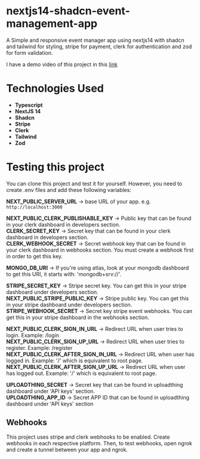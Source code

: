 # nextjs14-shadcn-event-management-app
A Simple and responsive event manager app using nextjs14 with shadcn and tailwind for styling,
stripe for payment, clerk for authentication and zod for form validation.

I have a demo video of this project in this [link](https://youtu.be/pMVWLpk30h8)

# Technologies Used
* **Typescript**
* **NextJS 14**
* **Shadcn**
* **Stripe**
* **Clerk**
* **Tailwind**
* **Zod**

# Testing this project
You can clone this project and test it for yourself. However, you need to create .env files
and add these following variables:

**NEXT_PUBLIC_SERVER_URL** -> base URL of your app. e.g. `http://localhost:3000`  

**NEXT_PUBLIC_CLERK_PUBLISHABLE_KEY** -> Public key that can be found in your clerk dashboard in developers section.  
**CLERK_SECRET_KEY** -> Secret key that can be found in your clerk dashboard in developers section.   
**CLERK_WEBHOOK_SECRET** -> Secret webhook key that can be found in your clerk dashboard in webhooks section. 
You must create a webhook first in order to get this key.  

**MONGO_DB_URI** -> If you're using atlas, look at your mongodb dashboard to get this URI, it starts with: 'mongodb+srv://'.  

**STRIPE_SECRET_KEY** -> Stripe secret key. You can get this in your stripe dashboard under developers section.  
**NEXT_PUBLIC_STRIPE_PUBLIC_KEY** -> Stripe public key. You can get this in your stripe dashboard under developers section.  
**STRIPE_WEBHOOK_SECRET** -> Secret key stripe event webhooks. You can get this in your stripe dashboard in the webhooks section.  

**NEXT_PUBLIC_CLERK_SIGN_IN_URL** -> Redirect URL when user tries to login. Example: /login  
**NEXT_PUBLIC_CLERK_SIGN_UP_URL** -> Redirect URL when user tries to register. Example: /register  
**NEXT_PUBLIC_CLERK_AFTER_SIGN_IN_URL** -> Redirect URL when user has logged in. Example: '/' which is equivalent to root page.  
**NEXT_PUBLIC_CLERK_AFTER_SIGN_UP_URL** -> Redirect URL when user has logged out. Example: '/' which is equivalent to root page.  

**UPLOADTHING_SECRET** -> Secret key that can be found in uploadthing dashboard under 'API keys' section.  
**UPLOADTHING_APP_ID** -> Secret APP ID that can be found in uploadthing dashboard under 'API keys' section  

## Webhooks
This project uses stripe and clerk webhooks to be enabled. Create webhooks in each
respective platform. Then, to test webhooks, open ngrok and create a tunnel between your
app and ngrok.

